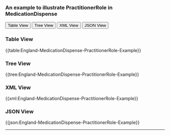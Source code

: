 ### An example to illustrate PractitionerRole in MedicationDispense

<div class="tab">
 <button class="tablinks active" onclick="openTab(event, 'Table View')">Table View</button>
 <button class="tablinks" onclick="openTab(event, 'Tree View')">Tree View</button>
  <button class="tablinks" onclick="openTab(event, 'XML View')">XML View</button>
  <button class="tablinks" onclick="openTab(event, 'JSON View')">JSON View</button>
</div>
    

    
<div id="Table View" class="tabcontent" style="display:block">
  <h3>Table View</h3>
{{table:England-MedicationDispense-PractitionerRole-Example}}
</div>
<div id="Tree View" class="tabcontent">
  <h3>Tree View</h3>
{{tree:England-MedicationDispense-PractitionerRole-Example}}
</div>
<div id="XML View" class="tabcontent">
  <h3>XML View</h3>
{{xml:England-MedicationDispense-PractitionerRole-Example}}
</div>
<div id="JSON View" class="tabcontent">
  <h3>JSON View</h3>
{{json:England-MedicationDispense-PractitionerRole-Example}}
</div>

---
